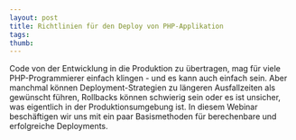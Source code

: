 ```yaml
---
layout: post
title: Richtlinien für den Deploy von PHP-Applikation
tags: 
thumb: 
---
```

Code von der Entwicklung in die Produktion zu übertragen, mag für viele PHP-Programmierer einfach klingen - und es kann auch einfach sein. Aber manchmal können Deployment-Strategien zu längeren Ausfallzeiten als gewünscht führen, Rollbacks können schwierig sein oder es ist unsicher, was eigentlich in der Produktionsumgebung ist. In diesem Webinar beschäftigen wir uns mit ein paar Basismethoden für berechenbare und erfolgreiche Deployments.
